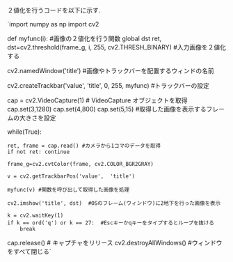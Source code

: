 
２値化を行うコードを以下に示す.


`import numpy as np
import cv2

def myfunc(i):    #画像の２値化を行う関数
    global dst
    ret, dst=cv2.threshold(frame_g, i, 255, cv2.THRESH_BINARY)  #入力画像を２値化する
    

cv2.namedWindow('title')  #画像やトラックバーを配置するウィンドの名前

cv2.createTrackbar('value',  'title',  0, 
                   255, 
                   myfunc)    #トラックバーの設定


cap = cv2.VideoCapture(1) # VideoCapture オブジェクトを取得
cap.set(3,1280)
cap.set(4,800)
cap.set(5,15) #取得した画像を表示するフレームの大きさを設定


while(True):

    ret, frame = cap.read() #カメラから1コマのデータを取得
    if not ret: continue

    frame_g=cv2.cvtColor(frame, cv2.COLOR_BGR2GRAY)

    v = cv2.getTrackbarPos('value',  'title')  

    myfunc(v) #関数を呼び出して取得した画像を処理

    cv2.imshow('title', dst)  #OSのフレーム(ウィンドウ)に2地下を行った画像を表示

    k = cv2.waitKey(1)
    if k == ord('q') or k == 27:  #Escキーかqキーをタイプするとループを抜ける
        break



cap.release() # キャプチャをリリース
cv2.destroyAllWindows() #ウィンドウをすべて閉じる`


<br>
